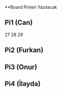 **Board Pinleri Yazılacak

## Pi1 (Can)
27 
28
29


## Pi2 (Furkan)



## Pi3 (Onur)



## Pi4 (İlayda)



